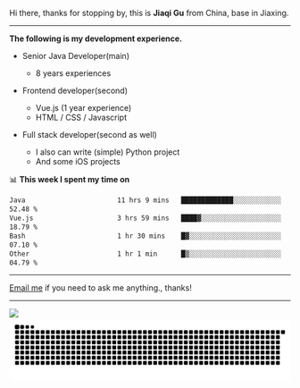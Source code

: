 Hi there, thanks for stopping by, this is **Jiaqi Gu** from China, base in Jiaxing.

---

**The following is my development experience.**

- Senior Java Developer(main)
  - 8 years experiences

- Frontend developer(second)
  - Vue.js (1 year experience)
  - HTML / CSS / Javascript
  
- Full stack developer(second as well)
  - I also can write (simple) Python project
  - And some iOS projects

📊 **This week I spent my time on**
<!--START_SECTION:waka-->

```text
Java                       11 hrs 9 mins   █████████████░░░░░░░░░░░░   52.48 %
Vue.js                     3 hrs 59 mins   ████▓░░░░░░░░░░░░░░░░░░░░   18.79 %
Bash                       1 hr 30 mins    █▓░░░░░░░░░░░░░░░░░░░░░░░   07.10 %
Other                      1 hr 1 min      █▒░░░░░░░░░░░░░░░░░░░░░░░   04.79 %
```

<!--END_SECTION:waka-->

---

[Email me](mailto:htk2klwgr@mozmail.com?subject=Hiring_from_GitHub) if you need to ask me anything., thanks!

---

![]( https://visitor-badge.glitch.me/badge?page_id=githubgujiaqi)
![]( https://github.com/droid-Q/droid-Q/raw/output/github-contribution-grid-snake.svg#gh-dark-mode-only)
